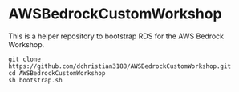 # AWSBedrockCustomWorkshop

This is a helper repository to bootstrap RDS for the AWS Bedrock Workshop.

    git clone https://github.com/dchristian3188/AWSBedrockCustomWorkshop.git
    cd AWSBedrockCustomWorkshop
    sh bootstrap.sh